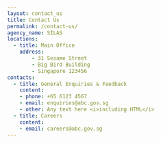 ```yaml
---
layout: contact_us
title: Contact Us
permalink: /contact-us/
agency_name: SILAS
locations:
  - title: Main Office
    address:
        - 31 Sesame Street
        - Big Bird Building
        - Singapore 123456
contacts:
  - title: General Enquiries & Feedback
    content:
    - phone: +65 6123 4567
    - email: enquiries@abc.gov.sg
    - other: Any text here <i>including HTML</i>
  - title: Careers
    content:
    - email: careers@abc.gov.sg
---
```

